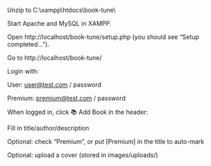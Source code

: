 Unzip to C:\xampp\htdocs\book-tune\

Start Apache and MySQL in XAMPP.

Open http://localhost/book-tune/setup.php (you should see “Setup completed…”).

Go to http://localhost/book-tune/

Login with:

User: user@test.com / password

Premium: premium@test.com / password

When logged in, click 📚 Add Book in the header:

Fill in title/author/description

Optional: check “Premium”, or put [Premium] in the title to auto-mark

Optional: upload a cover (stored in images/uploads/)
